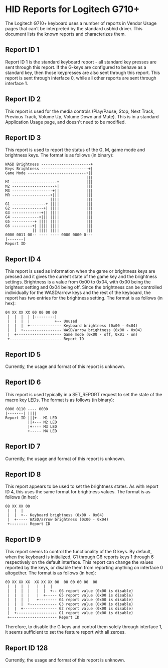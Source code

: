 HID Reports for Logitech G710+
==============================

The Logitech G710+ keyboard uses a number of reports in Vendor Usage pages that
can't be interpreted by the standard usbhid driver. This document lists the
known reports and characterizes them.

## Report ID 1

Report ID 1 is the standard keyboard report - all standard key presses are sent
through this report. If the G-keys are configured to behave as a standard key,
then those keypresses are also sent through this report. This report is sent
through interface 0, while all other reports are sent through interface 1.

## Report ID 2

This report is used for the media controls (Play/Pause, Stop, Next Track,
Previous Track, Volume Up, Volume Down and Mute). This is in a standard
Application Usage page, and doesn't need to be modified.

## Report ID 3

This report is used to report the status of the G, M, game mode and brightness
keys. The format is as follows (in binary):

    WASD Brightness ----------------------+
    Keys Brightness ---------------------+|
    Game Mode --------------------------+||
                                        |||
    M1 --------------------+            |||
    M2 -------------------+|            |||
    M3 ------------------+||            |||
    MR -----------------+|||            |||
                        ||||            |||
    G1 ---------------+ ||||            |||
    G2 --------------+| ||||            |||
    G3 -------------+|| ||||            |||
    G4 ------------+||| ||||            |||
    G5 ----------+ |||| ||||            |||
    G6 ---------+| |||| ||||            |||
                || |||| ||||            |||
    0000 0011 00-- ---- ---- 0000 0000 0---
    |-------|
    Report ID

## Report ID 4

This report is used as information when the game or brightness keys are pressed
and it gives the current state of the game key and the brightness settings.
Brightness is a value from 0x00 to 0x04, with 0x00 being the brightest setting
and 0x04 being off. Since the brightness can be controlled individually for the
WASD/arrow keys and the rest of the keyboard, the report has two entries for the
brightness setting. The format is as follows (in hex):

    04 XX XX XX 00 00 00 00
     |  |  |  | |---------|
     |  |  |  |           +-- Unused
     |  |  |  +-------------- Keyboard brightness (0x00 - 0x04)
     |  |  +----------------- WASD/arrow brightness (0x00 - 0x04)
     |  +-------------------- Game mode (0x00 - off, 0x01 - on)
     +----------------------- Report ID

## Report ID 5

Currently, the usage and format of this report is unknown.

## Report ID 6

This report is used typically in a SET_REPORT request to set the state of the
macro key LEDs. The format is as follows (in binary):

    0000 0110 ---- 0000
    |-------| ||||
    Report ID |||+-- M1 LED
              ||+--- M2 LED
              |+---- M3 LED
              +----- M4 LED

## Report ID 7

Currently, the usage and format of this report is unknown.

## Report ID 8

This report appears to be used to set the brightness states. As with report ID
4, this uses the same format for brightness values. The format is as follows (in
hex):

    08 XX XX 00
     |  |  |
     |  |  +-- Keyboard brightness (0x00 - 0x04)
     |  +----- WASD/arrow brightness (0x00 - 0x04)
     +-------- Report ID

## Report ID 9

This report seems to control the functionality of the G keys. By default, when
the keyboard is initialized, G1 through G6 reports keys 1 through 6
respectively on the default interface. This report can change the values
reported by the keys, or disable them from reporting anything on interface 0
altogether. The format is as follows (in hex):

    09 XX XX XX  XX XX XX 00  00 00 00 00  00 
     |  |  |  |   |  |  |
     |  |  |  |   |  |  +-- G6 report value (0x00 is disable)
     |  |  |  |   |  +----- G5 report value (0x00 is disable)
     |  |  |  |   +-------- G4 report value (0x00 is disable)
     |  |  |  +------------ G3 report value (0x00 is disable)
     |  |  +--------------- G2 report value (0x00 is disable)
     |  +------------------ G1 report value (0x00 is disable)
     +--------------------- Report ID

Therefore, to disable the G keys and control them solely through interface 1, it
seems sufficient to set the feature report with all zeroes.

## Report ID 128

Currently, the usage and format of this report is unknown.


